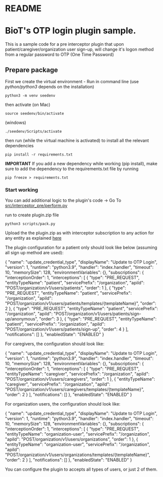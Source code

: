 # README

# BioT's OTP login plugin sample.

This is a sample code for a pre interceptor plugin that upon patient/caregiver/organization user sign-up, will change it's logon method from a regular password to OTP (One Time Password)


## Prepare package

First we create the virtual environment - Run in command line (use *python/python3* depends on the installation)
```
python3 -m venv seedenv
```
then activate (on Mac)
```
source seedenv/bin/activate
```
(windows)
```
./seedenv/Scripts/activate
```
then run (while the virtual machine is activated) to install all the relevant dependencies 
```
pip install -r requirements.txt 
```

**IMPORTANT** If you add a new dependency while working (pip install), make sure to add the dependency to the requirements.txt file by running  
```
pip freeze > requirements.txt 
```
### Start working

You can add additional logic to the plugin's code -> Go To [src/interceptor_pre/perform.py](./src/interceptor_pre/perform.py) 

run to create plugin.zip file 
```
python3 scripts/pack.py
```

Upload the the plugin.zip as with interceptor subscription to any action for any entity as explained [here](https://docs.biot-med.com/docs/custom-lambda-deployment#plugin-api-call)



The plugin configuration for a patient only should look like below (assuming all sign up method are used):

{
  "name": "update_credential_type",
  "displayName": "Update to OTP Login",
  "version": 1,
  "runtime": "python3.9",
  "handler": "index.handler",
  "timeout": 10,
  "memorySize": 128,
  "environmentVariables": {},
  "subscriptions": {
    "interceptionOrder": 1,
    "interceptions": [
      {
        "type": "PRE_REQUEST",
        "entityTypeName": "patient",
        "servicePrefix": "/organization",
        "apiId": "POST/organization/v1/users/patients",
        "order": 1
      },
            {
        "type": "PRE_REQUEST",
        "entityTypeName": "patient",
        "servicePrefix": "/organization",
        "apiId": "POST/organization/v1/users/patients/templates/{templateName}",
        "order": 2
      },
            {
        "type": "PRE_REQUEST",
        "entityTypeName": "patient",
        "servicePrefix": "/organization",
        "apiId": "POST/organization/v1/users/patients/sign-up/anonymous",
        "order": 3
      },
            {
        "type": "PRE_REQUEST",
        "entityTypeName": "patient",
        "servicePrefix": "/organization",
        "apiId": "POST/organization/v1/users/patients/sign-up",
        "order": 4
      }
    ],
    "notifications": []
  },
  "enabledState": "ENABLED"
}


For caregivers, the configuration should look like:

{
  "name": "update_credential_type",
  "displayName": "Update to OTP Login",
  "version": 1,
  "runtime": "python3.9",
  "handler": "index.handler",
  "timeout": 10,
  "memorySize": 128,
  "environmentVariables": {},
  "subscriptions": {
    "interceptionOrder": 1,
    "interceptions": [
      {
        "type": "PRE_REQUEST",
        "entityTypeName": "caregiver",
        "servicePrefix": "/organization",
        "apiId": "POST/organization/v1/users/caregivers",
        "order": 1
      },
      {
        "entityTypeName": "caregiver",
        "servicePrefix": "/organization",
        "apiId": "POST/organization/v1/users/caregivers/templates/{templateName}",
        "order": 2
      }
    ],
    "notifications": []
  },
  "enabledState": "ENABLED"
}

For organization users, the configuration should look like:

{
  "name": "update_credential_type",
  "displayName": "Update to OTP Login",
  "version": 1,
  "runtime": "python3.9",
  "handler": "index.handler",
  "timeout": 10,
  "memorySize": 128,
  "environmentVariables": {},
  "subscriptions": {
    "interceptionOrder": 1,
    "interceptions": [
      {
        "type": "PRE_REQUEST",
        "entityTypeName": "organization-user",
        "servicePrefix": "/organization",
        "apiId": "POST/organization/v1/users/organizations",
        "order": 1
      },
      {
        "entityTypeName": "organization-user",
        "servicePrefix": "/organization",
        "apiId": "POST/organization/v1/users/organizations/templates/{templateName}",
        "order": 2
      }
    ],
    "notifications": []
  },
  "enabledState": "ENABLED"
}


You can configure the plugin to accepts all types of users, or just 2 of them.








